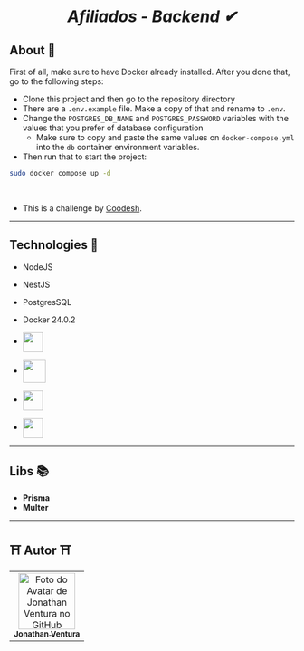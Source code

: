 #
<i class="devicon-react-original colored">
  <h1 align="center">
    Afiliados - Backend ✔
  </h1>
</i>

## About 💭

First of all, make sure to have Docker already installed. After you done that, go to the following steps:

- Clone this project and then go to the repository directory
- There are a `.env.example` file. Make a copy of that and rename to `.env`.
- Change the `POSTGRES_DB_NAME` and `POSTGRES_PASSWORD` variables with the values that you prefer of database configuration
  - Make sure to copy and paste the same values on `docker-compose.yml` into the `db` container environment variables.
- Then run that to start the project:
```sh
sudo docker compose up -d 
```
<br>

- This is a challenge by [Coodesh](https://lab.coodesh.com/jonathan12/fullstack-afiliados).
---

## Technologies 🚀

- NodeJS
- NestJS
- PostgresSQL
- Docker 24.0.2

- **<img src="https://cdn.jsdelivr.net/gh/devicons/devicon/icons/nodejs/nodejs-original.svg" align="center" height="35px"/>**
- **<img src="https://cdn.jsdelivr.net/gh/devicons/devicon/icons/nestjs/nestjs-plain.svg" align="center" height="40px" />**
- **<img src="https://cdn.jsdelivr.net/gh/devicons/devicon/icons/postgresql/postgresql-original-wordmark.svg" align="center" height="35px"/>**
- **<img src="https://cdn.jsdelivr.net/gh/devicons/devicon/icons/docker/docker-original-wordmark.svg" align="center" height="35px"/>**

---

## Libs 📚

- **Prisma**
- **Multer**

---

## ⛩ Autor ⛩<br>
<table>
  <tr>
    <td align="center">
      <a href="https://jonglazkov.github.io">
        <img src="https://cdn.discordapp.com/attachments/516398929571741698/975983326403891230/jon-animated.png" width="100px;" alt="Foto do Avatar de Jonathan Ventura no GitHub"/><br>
        <sub>
          <b>Jonathan Ventura</b>
        </sub>
      </a>
    </td>
  </tr>
</table>
